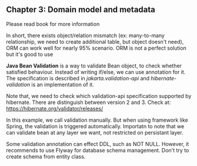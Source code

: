 ## Chapter 3: Domain model and metadata 
Please read book for more information 

In short, there exists object/relation mismatch (ex: many-to-many relationship, we need to create additional table, but object doesn't need), ORM can work well for nearly 95% scenario. ORM is not a perfect solution but it's good to use 

**Java Bean Validation** is a way to validate Bean object, to check whether satisfied behaviour. Instead of writing if/else, we can use annotation for it. The specification is described in *jakarta.validation-api* and *hibernate-validation* is an implementation of it. 

Note that, we need to check which validation-api specification supported by hibernate. There are distinguish between version 2 and 3. Check at: https://hibernate.org/validator/releases/

In this example, we call validation manually. But when using framework like Spring, the validation is triggered automatically. Importatn to note that we can validate bean at any layer we want, not restricted on persistant layer.

Some validation annotation can effect DDL, such as NOT NULL. However, it recommends to use Flyway for database schema management. Don't try to create schema from entity class. 